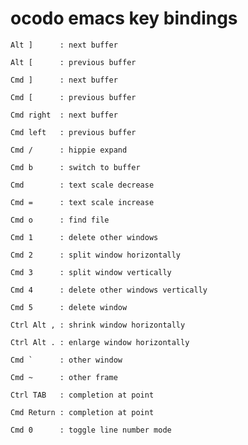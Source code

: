 # ocodo emacs key bindings


    Alt ]      : next buffer
    
    Alt [      : previous buffer
    
    Cmd ]      : next buffer
    
    Cmd [      : previous buffer
    
    Cmd right  : next buffer
    
    Cmd left   : previous buffer
    
    Cmd /      : hippie expand
    
    Cmd b      : switch to buffer
    
    Cmd        : text scale decrease
    
    Cmd =      : text scale increase
    
    Cmd o      : find file
    
    Cmd 1      : delete other windows
    
    Cmd 2      : split window horizontally
    
    Cmd 3      : split window vertically
    
    Cmd 4      : delete other windows vertically
    
    Cmd 5      : delete window
    
    Ctrl Alt , : shrink window horizontally
    
    Ctrl Alt . : enlarge window horizontally
    
    Cmd `      : other window
    
    Cmd ~      : other frame
    
    Ctrl TAB   : completion at point
    
    Cmd Return : completion at point
    
    Cmd 0      : toggle line number mode

